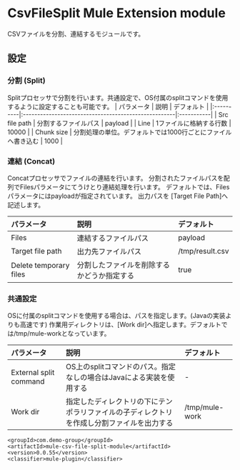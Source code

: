 # CsvFileSplit Mule Extension module

CSVファイルを分割、連結するモジュールです。

## 設定
### 分割 (Split)
Splitプロセッサで分割を行います。共通設定で、OS付属のsplitコマンドを使用するように設定することも可能です。
| パラメータ  | 説明                                                  | デフォルト   |
|:----------|:-----------------------------------------------------|:-----------|
| Src file path  | 分割するファイルパス                                      | payload  |
| Line  | 1ファイルに格納する行数                                       | 10000   |
| Chunk size  | 分割処理の単位。デフォルトでは1000行ごとにファイルへ書き込む   | 1000   |

### 連結 (Concat)
Concatプロセッサでファイルの連結を行います。
分割されたファイルパスを配列でFilesパラメータにてうけとり連結処理を行います。
デフォルトでは、Filesパラメータにはpayloadが指定されています。
出力パスを [Target File Path]へ記述します。

| パラメータ  | 説明                                                  | デフォルト   |
|:----------|:-----------------------------------------------------|:-----------|
| Files     | 連結するファイルパス                                      | payload  |
| Target file path  | 出力先ファイルパス                                | /tmp/result.csv   |
| Delete temporary files  | 分割したファイルを削除するかどうか指定する   | true   |

### 共通設定
OSに付属のsplitコマンドを使用する場合は、パスを指定します。(Javaの実装よりも高速です)
作業用ディレクトリは、[Work dir]へ指定します。デフォルトでは/tmp/mule-workとなっています。

| パラメータ  | 説明                                                  | デフォルト   |
|:----------|:-----------------------------------------------------|:-----------|
| External split command     | OS上のsplitコマンドのパス。指定なしの場合はJavaによる実装を使用する     | -  |
| Work dir  | 指定したディレクトリの下にテンポラリファイルの子ディレクトリを作成し分割ファイルを出力する   | /tmp/mule-work |

```
<groupId>com.demo-group</groupId>
<artifactId>mule-csv-file-split-module</artifactId>
<version>0.0.55</version>
<classifier>mule-plugin</classifier>
```
